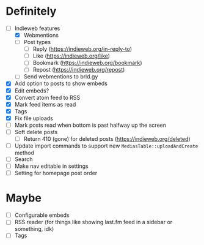 # Definitely

- [ ] Indieweb features
    - [x] Webmentions
    - [ ] Post types
        - [ ] Reply (https://indieweb.org/in-reply-to)
        - [ ] Like (https://indieweb.org/like)
        - [ ] Bookmark (https://indieweb.org/bookmark)
        - [ ] Repost (https://indieweb.org/repost)
    - [ ] Send webmentions to brid.gy
- [x] Add option to posts to show embeds
- [x] Edit embeds?
- [x] Convert atom feed to RSS
- [x] Mark feed items as read
- [x] Tags
- [x] Fix file uploads
- [ ] Mark posts read when bottom is past halfway up the screen
- [ ] Soft delete posts
    - [ ] Return 410 (gone) for deleted posts (https://indieweb.org/deleted)
- [ ] Update import commands to support new `MediasTable::uploadAndCreate` method
- [ ] Search
- [ ] Make nav editable in settings
- [ ] Setting for homepage post order

# Maybe

- [ ] Configurable embeds
- [ ] RSS reader (for things like showing last.fm feed in a sidebar or something, idk)
- [ ] Tags

